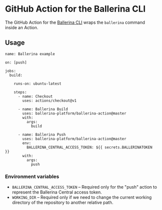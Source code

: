 # GitHub Action for the Ballerina CLI

The GitHub Action for the [Ballerina CLI](https://ballerina.io/) wraps the `ballerina` command inside an Action.

## Usage

```
name: Ballerina example

on: [push]

jobs:
  build:
    
    runs-on: ubuntu-latest
    
    steps:
      - name: Checkout
        uses: actions/checkout@v1
    
      - name: Ballerina Build
        uses: ballerina-platform/ballerina-action@master
        with:
          args: 
            build

      - name: Ballerina Push 
        uses: ballerina-platform/ballerina-action@master 
        env:  
          BALLERINA_CENTRAL_ACCESS_TOKEN: ${{ secrets.BALLERINATOKEN }} 
        with: 
          args:
            push 

```

### Environment variables

- `BALLERINA_CENTRAL_ACCESS_TOKEN` – Required only for the "push" action to represent the Ballerina Central access token.
- `WORKING_DIR` – Required only if we need to change the current working directory of the repository to another relative path. 

